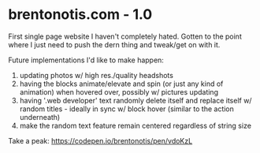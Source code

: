 # brentonotis.com - 1.0

First single page website I haven't completely hated. Gotten to the point where I just need to push the dern thing and tweak/get on with it.

Future implementations I'd like to make happen:

1) updating photos w/ high res./quality headshots
2) having the blocks animate/elevate and spin (or just any kind of animation) when hovered over, possibly w/ pictures updating
3) having '.web developer' text randomly delete itself and replace itself w/ random titles - ideally in sync w/ block hover (similar to the action underneath)
4) make the random text feature remain centered regardless of string size

Take a peak: https://codepen.io/brentonotis/pen/vdoKzL
